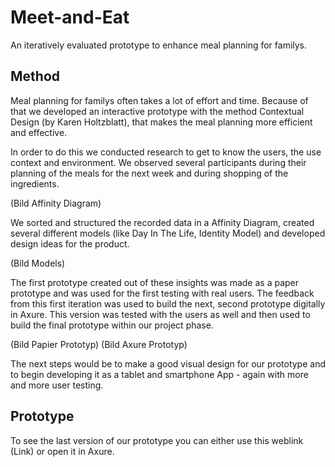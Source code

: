 # Meet-and-Eat
An iteratively evaluated prototype to enhance meal planning for familys.

## Method

Meal planning for familys often takes a lot of effort and time. Because of that we developed an interactive prototype with the method Contextual Design (by Karen Holtzblatt), that makes the meal planning more efficient and effective.

In order to do this we conducted research to get to know the users, the use context and environment. We observed several participants during their planning of the meals for the next week and during shopping of the ingredients.

(Bild Affinity Diagram)

We sorted and structured the recorded data in a Affinity Diagram, created several different models (like Day In The Life, Identity Model) and developed design ideas for the product.

(Bild Models)

The first prototype created out of these insights was made as a paper prototype and was used for the first testing with real users. The feedback from this first iteration was used to build the next, second prototype digitally in Axure. This version was tested with the users as well and then used to build the final prototype within our project phase.

(Bild Papier Prototyp)
(Bild Axure Prototyp)

The next steps would be to make a good visual design for our prototype and to begin developing it as a tablet and smartphone App - again with more and more user testing.

## Prototype

To see the last version of our prototype you can either use this weblink (Link) or open it in Axure.
